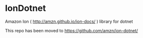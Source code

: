 # IonDotnet
Amazon Ion ( http://amzn.github.io/ion-docs/ ) library for dotnet 

This repo has been moved to https://github.com/amzn/ion-dotnet/ 
